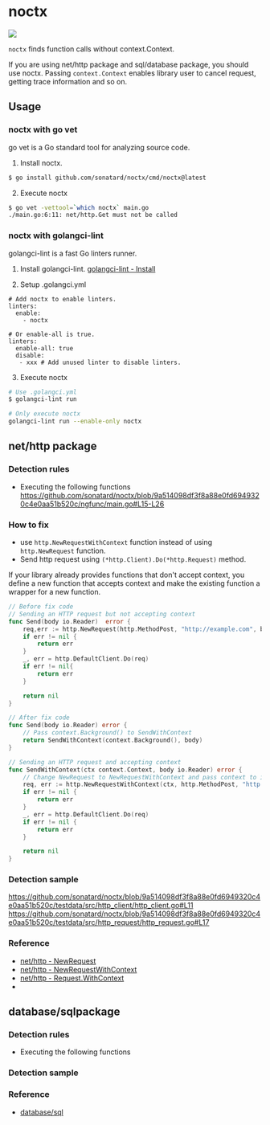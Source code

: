 # noctx

![](https://github.com/sonatard/noctx/workflows/CI/badge.svg)

`noctx` finds function calls without context.Context.

If you are using net/http package and sql/database package, you should use noctx.
Passing `context.Context` enables library user to cancel request, getting trace information and so on.

## Usage

### noctx with go vet

go vet is a Go standard tool for analyzing source code.

1. Install noctx.
```sh
$ go install github.com/sonatard/noctx/cmd/noctx@latest
```

2. Execute noctx
```sh
$ go vet -vettool=`which noctx` main.go
./main.go:6:11: net/http.Get must not be called
```

### noctx with golangci-lint

golangci-lint is a fast Go linters runner.

1. Install golangci-lint.
[golangci-lint - Install](https://golangci-lint.run/usage/install/)

2. Setup .golangci.yml
```yaml:
# Add noctx to enable linters.
linters:
  enable:
    - noctx

# Or enable-all is true.
linters:
  enable-all: true
  disable:
   - xxx # Add unused linter to disable linters.
```

3. Execute noctx
```sh
# Use .golangci.yml
$ golangci-lint run

# Only execute noctx
golangci-lint run --enable-only noctx
```

## net/http package
### Detection rules

- Executing the following functions
https://github.com/sonatard/noctx/blob/9a514098df3f8a88e0fd6949320c4e0aa51b520c/ngfunc/main.go#L15-L26

### How to fix

- use `http.NewRequestWithContext` function instead of using `http.NewRequest` function.
- Send http request using `(*http.Client).Do(*http.Request)` method.

If your library already provides functions that don't accept context, you define a new function that accepts context and make the existing function a wrapper for a new function.

```go
// Before fix code
// Sending an HTTP request but not accepting context
func Send(body io.Reader)  error {
    req,err := http.NewRequest(http.MethodPost, "http://example.com", body)
    if err != nil {
        return err
    }
    _, err = http.DefaultClient.Do(req)
    if err != nil{
        return err
    }

    return nil
}
```

```go
// After fix code
func Send(body io.Reader) error {
    // Pass context.Background() to SendWithContext
    return SendWithContext(context.Background(), body)
}

// Sending an HTTP request and accepting context
func SendWithContext(ctx context.Context, body io.Reader) error {
    // Change NewRequest to NewRequestWithContext and pass context to it
    req, err := http.NewRequestWithContext(ctx, http.MethodPost, "http://example.com", body)
    if err != nil {
        return err
    }
    _, err = http.DefaultClient.Do(req)
    if err != nil {
        return err
    }

    return nil
}
```

### Detection sample

https://github.com/sonatard/noctx/blob/9a514098df3f8a88e0fd6949320c4e0aa51b520c/testdata/src/http_client/http_client.go#L11
https://github.com/sonatard/noctx/blob/9a514098df3f8a88e0fd6949320c4e0aa51b520c/testdata/src/http_request/http_request.go#L17

### Reference

- [net/http - NewRequest](https://pkg.go.dev/net/http#NewRequest)
- [net/http - NewRequestWithContext](https://pkg.go.dev/net/http#NewRequestWithContext)
- [net/http - Request.WithContext](https://pkg.go.dev/net/http#Request.WithContext)
- 
## database/sqlpackage
### Detection rules

- Executing the following functions

### Detection sample


### Reference
- [database/sql](https://pkg.go.dev/database/sql)
